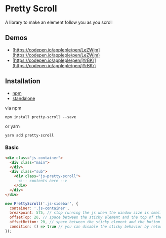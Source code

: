 # Pretty Scroll
A library to make an element follow you as you scroll

## Demos

- [https://codepen.io/appleple/pen/LeZWjm](https://codepen.io/appleple/pen/LeZWjm)
- [https://codepen.io/appleple/pen/jYrBKr](https://codepen.io/appleple/pen/jYrBKr)

## Installation
- [npm](https://www.npmjs.com/package/pretty-scroll)
- [standalone](https://raw.githubusercontent.com/appleple/pretty-scroll/master/js/pretty-scroll.js)

via npm
```shell
npm install pretty-scroll --save
```

or yarn

```shell
yarn add pretty-scroll
```

### Basic

```html
<div class="js-container">
  <div class="main">
  </div>
  <div class="sub">
    <div class="js-pretty-scroll">
      <!-- contents here -->
    </div>
  </div>
</div>
```

```js
new PrettyScroll('.js-sidebar', {
  container: '.js-container',
  breakpoint: 575, // stop running the js when the window size is smaller than 575px
  offsetTop: 20, // space between the sticky element and the top of the window
  offsetBottom: 20, // space between the sticky element and the bottom of the window
  condition: () => true // you can disable the sticky behavior by returning false, it will be executed when you scroll.
});
```
